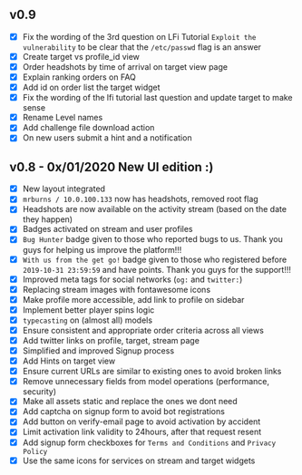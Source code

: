 ## v0.9
* [x] Fix the wording of the 3rd question on LFi Tutorial `Exploit the vulnerability` to be clear that the `/etc/passwd` flag is an answer
* [x] Create target vs profile_id view
* [x] Order headshots by time of arrival on target view page
* [x] Explain ranking orders on FAQ
* [x] Add id on order list the target widget
* [x] Fix the wording of the lfi tutorial last question and update target to make sense
* [x] Rename Level names
* [x] Add challenge file download action
* [x] On new users submit a hint and a notification

## v0.8 - 0x/01/2020 New UI edition :)
* [x] New layout integrated
* [x] `mrburns / 10.0.100.133` now has headshots, removed root flag
* [x] Headshots are now available on the activity stream (based on the date they happen)
* [x] Badges activated on stream and user profiles
* [x] `Bug Hunter` badge given to those who reported bugs to us. Thank you guys for helping us improve the platform!!!
* [x] `With us from the get go!` badge given to those who registered before `2019-10-31 23:59:59` and have points. Thank you guys for the support!!!
* [x] Improved meta tags for social networks (`og:` and `twitter:`)
* [x] Replacing stream images with fontawesome icons
* [x] Make profile more accessible, add link to profile on sidebar
* [x] Implement better player spins logic
* [x] `typecasting` on (almost all) models
* [x] Ensure consistent and appropriate order criteria across all views
* [x] Add twitter links on profile, target, stream page
* [x] Simplified and improved Signup process
* [x] Add Hints on target view
* [x] Ensure current URLs are similar to existing ones to avoid broken links
* [x] Remove unnecessary fields from model operations (performance, security)
* [x] Make all assets static and replace the ones we dont need
* [x] Add captcha on signup form to avoid bot registrations
* [x] Add button on verify-email page to avoid activation by accident
* [x] Limit activation link validity to 24hours, after that request resent
* [x] Add signup form checkboxes for `Terms and Conditions` and `Privacy Policy`
* [x] Use the same icons for services on stream and target widgets
